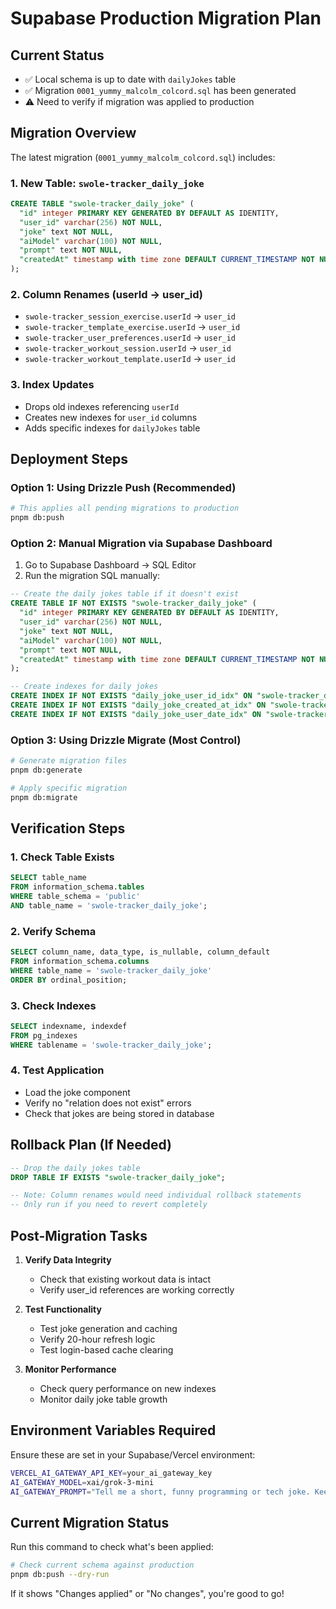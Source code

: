 # Supabase Production Migration Plan

## Current Status
- ✅ Local schema is up to date with `dailyJokes` table
- ✅ Migration `0001_yummy_malcolm_colcord.sql` has been generated
- ⚠️  Need to verify if migration was applied to production

## Migration Overview

The latest migration (`0001_yummy_malcolm_colcord.sql`) includes:

### 1. New Table: `swole-tracker_daily_joke`
```sql
CREATE TABLE "swole-tracker_daily_joke" (
  "id" integer PRIMARY KEY GENERATED BY DEFAULT AS IDENTITY,
  "user_id" varchar(256) NOT NULL,
  "joke" text NOT NULL,
  "aiModel" varchar(100) NOT NULL,
  "prompt" text NOT NULL,
  "createdAt" timestamp with time zone DEFAULT CURRENT_TIMESTAMP NOT NULL
);
```

### 2. Column Renames (userId → user_id)
- `swole-tracker_session_exercise.userId` → `user_id`
- `swole-tracker_template_exercise.userId` → `user_id`
- `swole-tracker_user_preferences.userId` → `user_id`
- `swole-tracker_workout_session.userId` → `user_id`
- `swole-tracker_workout_template.userId` → `user_id`

### 3. Index Updates
- Drops old indexes referencing `userId`
- Creates new indexes for `user_id` columns
- Adds specific indexes for `dailyJokes` table

## Deployment Steps

### Option 1: Using Drizzle Push (Recommended)
```bash
# This applies all pending migrations to production
pnpm db:push
```

### Option 2: Manual Migration via Supabase Dashboard
1. Go to Supabase Dashboard → SQL Editor
2. Run the migration SQL manually:

```sql
-- Create the daily jokes table if it doesn't exist
CREATE TABLE IF NOT EXISTS "swole-tracker_daily_joke" (
  "id" integer PRIMARY KEY GENERATED BY DEFAULT AS IDENTITY,
  "user_id" varchar(256) NOT NULL,
  "joke" text NOT NULL,
  "aiModel" varchar(100) NOT NULL,
  "prompt" text NOT NULL,
  "createdAt" timestamp with time zone DEFAULT CURRENT_TIMESTAMP NOT NULL
);

-- Create indexes for daily jokes
CREATE INDEX IF NOT EXISTS "daily_joke_user_id_idx" ON "swole-tracker_daily_joke" USING btree ("user_id");
CREATE INDEX IF NOT EXISTS "daily_joke_created_at_idx" ON "swole-tracker_daily_joke" USING btree ("createdAt");
CREATE INDEX IF NOT EXISTS "daily_joke_user_date_idx" ON "swole-tracker_daily_joke" USING btree ("user_id","createdAt");
```

### Option 3: Using Drizzle Migrate (Most Control)
```bash
# Generate migration files
pnpm db:generate

# Apply specific migration
pnpm db:migrate
```

## Verification Steps

### 1. Check Table Exists
```sql
SELECT table_name 
FROM information_schema.tables 
WHERE table_schema = 'public' 
AND table_name = 'swole-tracker_daily_joke';
```

### 2. Verify Schema
```sql
SELECT column_name, data_type, is_nullable, column_default
FROM information_schema.columns
WHERE table_name = 'swole-tracker_daily_joke'
ORDER BY ordinal_position;
```

### 3. Check Indexes
```sql
SELECT indexname, indexdef
FROM pg_indexes
WHERE tablename = 'swole-tracker_daily_joke';
```

### 4. Test Application
- Load the joke component
- Verify no "relation does not exist" errors
- Check that jokes are being stored in database

## Rollback Plan (If Needed)

```sql
-- Drop the daily jokes table
DROP TABLE IF EXISTS "swole-tracker_daily_joke";

-- Note: Column renames would need individual rollback statements
-- Only run if you need to revert completely
```

## Post-Migration Tasks

1. **Verify Data Integrity**
   - Check that existing workout data is intact
   - Verify user_id references are working correctly

2. **Test Functionality**
   - Test joke generation and caching
   - Verify 20-hour refresh logic
   - Test login-based cache clearing

3. **Monitor Performance**
   - Check query performance on new indexes
   - Monitor daily joke table growth

## Environment Variables Required

Ensure these are set in your Supabase/Vercel environment:

```bash
VERCEL_AI_GATEWAY_API_KEY=your_ai_gateway_key
AI_GATEWAY_MODEL=xai/grok-3-mini
AI_GATEWAY_PROMPT="Tell me a short, funny programming or tech joke. Keep it clean and under 100 words."
```

## Current Migration Status

Run this command to check what's been applied:

```bash
# Check current schema against production
pnpm db:push --dry-run
```

If it shows "Changes applied" or "No changes", you're good to go!
